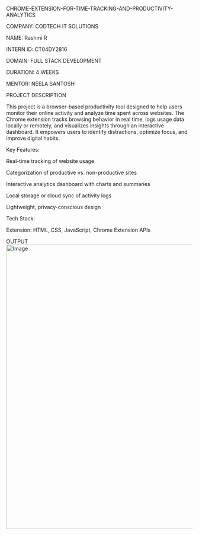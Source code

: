  CHROME-EXTENSION-FOR-TIME-TRACKING-AND-PRODUCTIVITY-ANALYTICS

COMPANY: CODTECH IT SOLUTIONS

NAME: Rashmi R

INTERN ID: CT04DY2816

DOMAIN: FULL STACK DEVELOPMENT

DURATION: 4 WEEKS

MENTOR: NEELA SANTOSH

PROJECT DESCRIPTION

This project is a browser-based productivity tool designed to help users monitor their online activity and analyze time spent across websites. The Chrome extension tracks browsing behavior in real time, logs usage data locally or remotely, and visualizes insights through an interactive dashboard. It empowers users to identify distractions, optimize focus, and improve digital habits.

Key Features:

Real-time tracking of website usage

Categorization of productive vs. non-productive sites

Interactive analytics dashboard with charts and summaries

Local storage or cloud sync of activity logs

Lightweight, privacy-conscious design

Tech Stack:

Extension: HTML, CSS, JavaScript, Chrome Extension APIs

OUTPUT
<img width="1366" height="768" alt="Image" src="https://github.com/user-attachments/assets/598d9778-4b92-47ed-9863-2e8ac5947352" />
